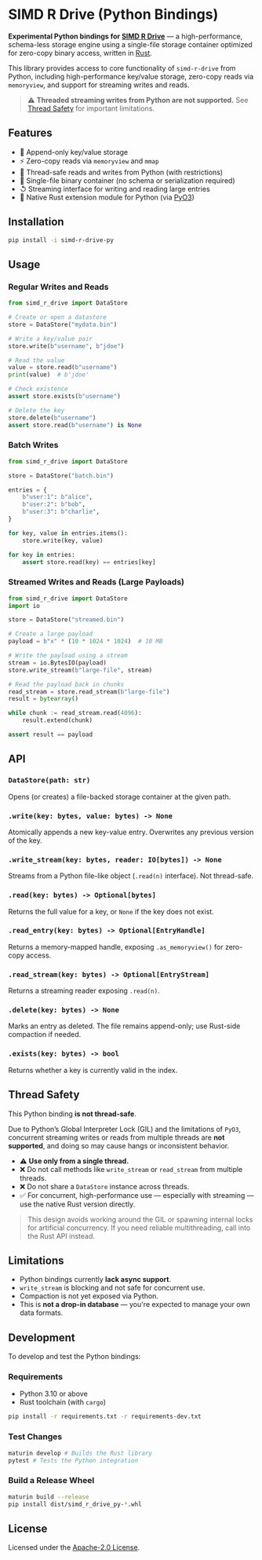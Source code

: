 # SIMD R Drive (Python Bindings)

**Experimental Python bindings for [SIMD R Drive](https://crates.io/crates/simd-r-drive)** — a high-performance, schema-less storage engine using a single-file storage container optimized for zero-copy binary access, written in [Rust](https://www.rust-lang.org/).

This library provides access to core functionality of `simd-r-drive` from Python, including high-performance key/value storage, zero-copy reads via `memoryview`, and support for streaming writes and reads.

> ⚠ **Threaded streaming writes from Python are not supported.** See [Thread Safety](#thread-safety) for important limitations.

## Features

* 🔑 Append-only key/value storage
* ⚡ Zero-copy reads via `memoryview` and `mmap`
* 🧵 Thread-safe reads and writes from Python (with restrictions)
* 📆 Single-file binary container (no schema or serialization required)
* ↺ Streaming interface for writing and reading large entries
* 🐍 Native Rust extension module for Python (via [PyO3](https://github.com/PyO3/pyo3))

## Installation

```sh
pip install -i simd-r-drive-py
```

## Usage

### Regular Writes and Reads

```python
from simd_r_drive import DataStore

# Create or open a datastore
store = DataStore("mydata.bin")

# Write a key/value pair
store.write(b"username", b"jdoe")

# Read the value
value = store.read(b"username")
print(value)  # b'jdoe'

# Check existence
assert store.exists(b"username")

# Delete the key
store.delete(b"username")
assert store.read(b"username") is None
```

### Batch Writes

```python
from simd_r_drive import DataStore

store = DataStore("batch.bin")

entries = {
    b"user:1": b"alice",
    b"user:2": b"bob",
    b"user:3": b"charlie",
}

for key, value in entries.items():
    store.write(key, value)

for key in entries:
    assert store.read(key) == entries[key]
```

### Streamed Writes and Reads (Large Payloads)

```python
from simd_r_drive import DataStore
import io

store = DataStore("streamed.bin")

# Create a large payload
payload = b"x" * (10 * 1024 * 1024)  # 10 MB

# Write the payload using a stream
stream = io.BytesIO(payload)
store.write_stream(b"large-file", stream)

# Read the payload back in chunks
read_stream = store.read_stream(b"large-file")
result = bytearray()

while chunk := read_stream.read(4096):
    result.extend(chunk)

assert result == payload
```

## API

### `DataStore(path: str)`

Opens (or creates) a file-backed storage container at the given path.

### `.write(key: bytes, value: bytes) -> None`

Atomically appends a new key-value entry. Overwrites any previous version of the key.

### `.write_stream(key: bytes, reader: IO[bytes]) -> None`

Streams from a Python file-like object (`.read(n)` interface). Not thread-safe.

### `.read(key: bytes) -> Optional[bytes]`

Returns the full value for a key, or `None` if the key does not exist.

### `.read_entry(key: bytes) -> Optional[EntryHandle]`

Returns a memory-mapped handle, exposing `.as_memoryview()` for zero-copy access.

### `.read_stream(key: bytes) -> Optional[EntryStream]`

Returns a streaming reader exposing `.read(n)`.

### `.delete(key: bytes) -> None`

Marks an entry as deleted. The file remains append-only; use Rust-side compaction if needed.

### `.exists(key: bytes) -> bool`

Returns whether a key is currently valid in the index.

## Thread Safety

This Python binding **is not thread-safe**.

Due to Python’s Global Interpreter Lock (GIL) and the limitations of `PyO3`, concurrent streaming writes or reads from multiple threads are **not supported**, and doing so may cause hangs or inconsistent behavior.

* ⚠ **Use only from a single thread.**
* ❌ Do not call methods like `write_stream` or `read_stream` from multiple threads.
* ❌ Do not share a `DataStore` instance across threads.
* ✅ For concurrent, high-performance use — especially with streaming — use the native Rust version directly.

> This design avoids working around the GIL or spawning internal locks for artificial concurrency. If you need reliable multithreading, call into the Rust API instead.

## Limitations

* Python bindings currently **lack async support**.
* `write_stream` is blocking and not safe for concurrent use.
* Compaction is not yet exposed via Python.
* This is **not a drop-in database** — you're expected to manage your own data formats.

## Development

To develop and test the Python bindings:

### Requirements

- Python 3.10 or above
- Rust toolchain (with `cargo`)

```sh
pip install -r requirements.txt -r requirements-dev.txt
```

### Test Changes

```sh
maturin develop # Builds the Rust library
pytest # Tests the Python integration
```

### Build a Release Wheel

```bash
maturin build --release
pip install dist/simd_r_drive_py-*.whl
```

## License

Licensed under the [Apache-2.0 License](LICENSE).
